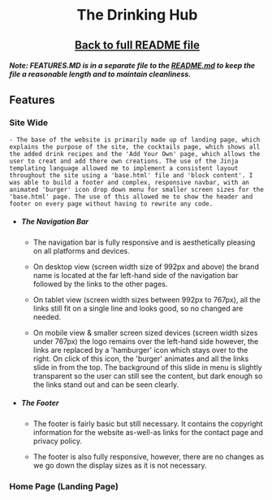 <h1 align="center">The Drinking Hub</h1>

<h2 align="center"><a href="https://github.com/joenapper/drinking-hub/blob/master/README.md">Back to full README file</a></h2>

##### Note: FEATURES.MD is in a separate file to the [README.md](https://github.com/joenapper/drinking-hub/blob/master/README.md) to keep the file a reasonable length and to maintain cleanliness.

## Features

### Site Wide 
    - The base of the website is primarily made up of landing page, which explains the purpose of the site, the cocktails page, which shows all the added drink recipes and the 'Add Your Own' page, which allows the user to creat and add there own creations. The use of the Jinja templating language allowed me to implement a consistent layout throughout the site using a 'base.html' file and 'block content'. I was able to build a footer and complex, responsive navbar, with an animated 'burger' icon drop down menu for smaller screen sizes for the 'base.html' page. The use of this allowed me to show the header and footer on every page without having to rewrite any code.    

- ##### The Navigation Bar
    - The navigation bar is fully responsive and is aesthetically pleasing on all platforms and devices. 
    
    - On desktop view (screen width size of 992px and above) the brand name is located at the far left-hand side of the navigation bar followed by the links to the other pages.

    - On tablet view (screen width sizes between 992px to 767px), all the links still fit on a single line and looks good, so no changed are needed.

    - On mobile view & smaller screen sized devices (screen width sizes under 767px) the logo remains over the left-hand side however, the links are replaced by a 'hamburger' icon which stays over to the right. On click of this icon, the 'burger' animates and all the links slide in from the top. The background of this slide in menu is slightly transparent so the user can still see the content, but dark enough so the links stand out and can be seen clearly. 

- ##### The Footer
    - The footer is fairly basic but still necessary. It contains the copyright information for the website as-well-as links for the contact page and privacy policy.

    - The footer is also fully responsive, however, there are no changes as we go down the display sizes as it is not necessary.

### Home Page (Landing Page)

